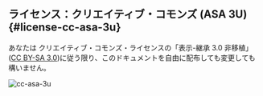 ## ライセンス：クリエイティブ・コモンズ \(ASA 3U\) {#license-cc-asa-3u}

あなたは クリエイティブ・コモンズ・ライセンスの「表示-継承 3.0 非移植」([CC BY-SA 3.0](https://creativecommons.org/licenses/by-sa/3.0/deed.ja))に従う限り、このドキュメントを自由に配布しても変更しても構いません。

![cc-asa-3u](../assets/ccasa3u.png)
